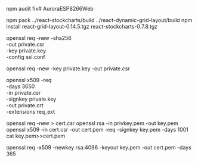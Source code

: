 npm audit fix# AuroraESP8266Web

npm pack ../react-stockcharts/build ../react-dynamic-grid-layout/build
npm install react-grid-layout-0.14.5.tgz  react-stockcharts-0.7.8.tgz

openssl req -new -sha256 \
    -out private.csr \
    -key private.key \
    -config ssl.conf 
    
openssl req -new -key private.key -out private.csr

openssl x509 -req \
    -days 3650 \
    -in private.csr \
    -signkey private.key \
    -out private.crt \
    -extensions req_ext
    
openssl req -new > cert.csr
openssl rsa -in privkey.pem -out key.pem
openssl x509 -in cert.csr -out cert.pem -req -signkey key.pem -days 1001
cat key.pem>>cert.pem

openssl req -x509 -newkey rsa:4096 -keyout key.pem -out cert.pem -days 365
